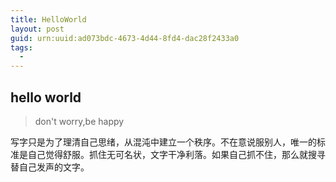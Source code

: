 ```yaml
---
title: HelloWorld
layout: post
guid: urn:uuid:ad073bdc-4673-4d44-8fd4-dac28f2433a0
tags:
  - 
---
```


## hello world
> don't worry,be happy

写字只是为了理清自己思绪，从混沌中建立一个秩序。不在意说服别人，唯一的标准是自己觉得舒服。抓住无可名状，文字干净利落。如果自己抓不住，那么就搜寻替自己发声的文字。